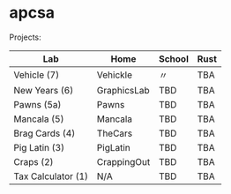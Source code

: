 # apcsa

Projects:

| Lab    | Home | School | Rust |
| -------- | ------- | ------- | ------- |
| Vehicle (7) | Vehickle | 〃 | TBA |
| New Years (6) | GraphicsLab | TBD | TBA |
| Pawns (5a) | Pawns | TBD | TBA |
| Mancala (5) | Mancala | TBD | TBA |
| Brag Cards (4) | TheCars | TBD | TBA |
| Pig Latin (3) | PigLatin | TBD | TBA |
| Craps (2) | CrappingOut | TBD | TBA |
| Tax Calculator (1) | N/A | TBD | TBA |

